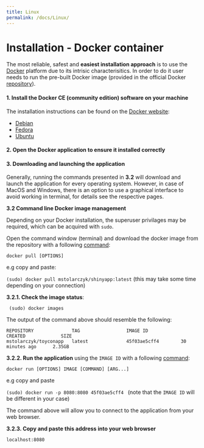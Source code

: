 ```yaml
---
title: Linux
permalink: /docs/Linux/
---
```


# Installation - Docker container<a name="Installation"></a>
The most reliable, safest and **easiest installation approach** is to use the [Docker](https://www.docker.com/what-docker) platform due to its intrisic characterisitics. In order to do it user needs to run the pre-built Docker image (provided in the official Docker [repository](https://hub.docker.com/r/mstolarczyk/toyconapp/)).

#### 1. Install the Docker CE (community edition) software on your machine

The installation instructions can be found on the [Docker website](https://docs.docker.com/install/):

* [Debian](https://docs.docker.com/install/linux/docker-ce/debian/)
* [Fedora](https://docs.docker.com/install/linux/docker-ce/fedora/)
* [Ubuntu](https://docs.docker.com/install/linux/docker-ce/ubuntu/)

#### 2. Open the Docker application to ensure it installed correctly


#### 3. Downloading and launching the application

Generally, running the commands presented in **3.2** will download and launch the application for every operating system. However, in case of MacOS and Windows, there is an option to use a graphical interface to avoid working in terminal, for details see the respective pages.


**3.2 Command line Docker image management**

Depending on your Docker installation, the superuser privilages may be required, which can be acquired with `sudo`.

Open the command window (terminal) and download the docker image from the repository with a following [command](https://docs.docker.com/engine/reference/commandline/pull):

```docker pull [OPTIONS]```

e.g copy and paste:

``` (sudo) docker pull mstolarczyk/shinyapp:latest ``` (this may take some time depending on your connection)

**3.2.1. Check the image status**:

``` (sudo) docker images```

The output of the command above should resemble the following:

``` 
REPOSITORY              TAG                 IMAGE ID            CREATED             SIZE 
mstolarczyk/toyconapp   latest              45f03ae5cff4        30 minutes ago      2.35GB 
``` 

**3.2.2. Run the application** using the ``` IMAGE ID ``` with a following [command](https://docs.docker.com/engine/reference/commandline/run/):
    
```docker run [OPTIONS] IMAGE [COMMAND] [ARG...] ```

e.g copy and paste

```(sudo) docker run -p 8080:8080 45f03ae5cff4 ``` (note that the ``` IMAGE ID ``` will be different in your case)

The command above will allow you to connect to the application from your web browser.

**3.2.3. Copy and paste this address into your web browser**

``` localhost:8080 ```

